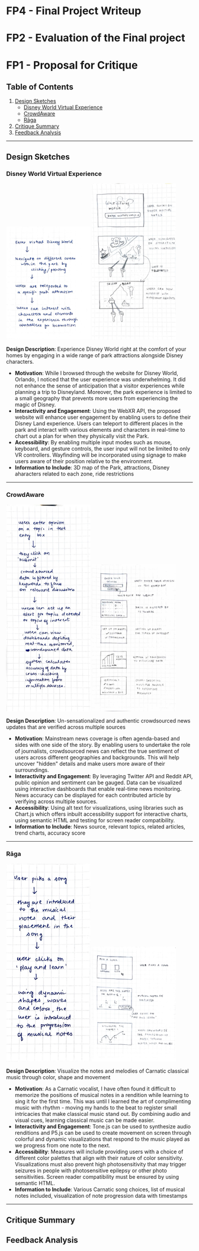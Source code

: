 # FP4 - Final Project Writeup

# FP2 - Evaluation of the Final project

# FP1 - Proposal for Critique

## Table of Contents

1. [Design Sketches](#design-sketches)
   - [Disney World Virtual Experience](#disney-world-virtual-experience)
   - [CrowdAware](#crowdaware)
   - [Rāga](#rāga)
2. [Critique Summary](#critique-summary)
3. [Feedback Analysis](#feedback-analysis)

---

## Design Sketches

### Disney World Virtual Experience

  <img src="../assets/project/fp1-images/IMG_6320.JPG" alt="Disney World Virtual Experience Flowchart" width="45%" />
  <img src="../assets/project/fp1-images/IMG_6319.JPG" alt="Disney World Virtual Experience Sketch" width="45%" />

**Design Description**: Experience Disney World right at the comfort of your homes by engaging in a wide range of park attractions alongside Disney characters.

- **Motivation**: While I browsed through the website for Disney World, Orlando, I noticed that the user experience was underwhelming. It did not enhance the sense of anticipation that a visitor experiences while planning a trip to Disneyland. Moreover, the park experience is limited to a small geography that prevents more users from experiencing the magic of Disney.
- **Interactivity and Engagement**: Using the WebXR API, the proposed website will enhance user engagement by enabling users to define their Disney Land experience. Users can teleport to different places in the park and interact with various elements and characters in real-time to chart out a plan for when they physically visit the Park.
- **Accessibility**: By enabling multiple input modes such as mouse, keyboard, and gesture controls, the user input will not be limited to only VR controllers. Wayfinding will be incorporated using signage to make users aware of their position relative to the environment.
- **Information to Include**: 3D map of the Park, attractions, Disney aharacters related to each zone, ride restrictions

---

### CrowdAware

  <img src="../assets/project/fp1-images/IMG_6316.JPG" alt="CrowdAware Flowchart" width="45%" />
  <img src="../assets/project/fp1-images/IMG_6318.JPG" alt="CrowdAware Sketch" width="45%" />

**Design Description**: Un-sensationalized and authentic crowdsourced news updates that are verified across multiple sources

- **Motivation**: Mainstream news coverage is often agenda-based and sides with one side of the story. By enabling users to undertake the role of journalists, crowdsourced news can reflect the true sentiment of users across different geographies and backgrounds. This will help uncover "hidden" details and make users more aware of their surroundings.
- **Interactivity and Engagement**: By leveraging Twitter API and Reddit API, public opinion and sentiment can be gauged. Data can be visualized using interactive dashboards that enable real-time news monitoring. News accuracy can be displayed for each contributed article by verifying across multiple sources.
- **Accessibility**: Using alt text for visualizations, using libraries such as Chart.js which offers inbuilt accessibility support for interactive charts, using semantic HTML and testing for screen reader compatibility.
- **Information to Include**: News source, relevant topics, related articles, trend charts, accuracy score

---

### Rāga

  <img src="../assets/project/fp1-images/IMG_6317.JPG" alt="Rāga Flowchart" width="45%" />
  <img src="../assets/project/fp1-images/IMG_6321.JPG" alt="Rāga Sketch" width="45%" />

**Design Description**: Visualize the notes and melodies of Carnatic classical music through color, shape and movement

- **Motivation**: As a Carnatic vocalist, I have often found it difficult to memorize the positions of musical notes in a rendition while learning to sing it for the first time. This was until I learned the art of complimenting music with rhythm - moving my hands to the beat to register small intricacies that make classical music stand out. By combining audio and visual cues, learning classical music can be made easier.
- **Interactivity and Engagement**: Tone.js can be used to synthesize audio renditions and P5.js can be used to create movement on screen through colorful and dynamic visualizations that respond to the music played as we progress from one note to the next.
- **Accessibility**: Measures will include providing users with a choice of different color palettes that align with their nature of color sensitivity. Visualizations must also prevent high photosensitivity that may trigger seizures in people with photosensitive epilepsy or other photo sensitivities. Screen reader compatibility must be ensured by using semantic HTML.
- **Information to Include**: Various Carnatic song choices, list of musical notes included, visualization of note progression data with timestamps

---

## Critique Summary

## Feedback Analysis
